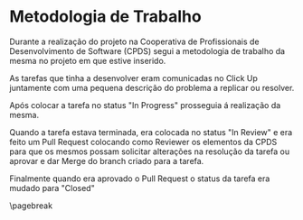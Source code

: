 
# Metodologia de Trabalho

Durante a realização do projeto na Cooperativa de Profissionais de Desenvolvimento de Software (CPDS) segui a metodologia de trabalho da mesma no projeto em que estive inserido.

As tarefas que tinha a desenvolver eram comunicadas no Click Up juntamente com uma pequena descrição do problema a replicar ou resolver.

Após colocar a tarefa no status "In Progress" prosseguia á realização da mesma.

Quando a tarefa estava terminada, era colocada no status "In Review" e era feito um Pull Request colocando como Reviewer os elementos da CPDS para que os mesmos possam solicitar alterações na resolução da tarefa ou aprovar e dar Merge do branch criado para a tarefa.

Finalmente quando era aprovado o Pull Request o status da tarefa era mudado para "Closed"

\pagebreak
